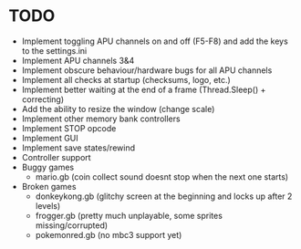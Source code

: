 # TODO

- Implement toggling APU channels on and off (F5-F8) and add the keys to the settings.ini
- Implement APU channels 3&4
- Implement obscure behaviour/hardware bugs for all APU channels
- Implement all checks at startup (checksums, logo, etc.)
- Implement better waiting at the end of a frame (Thread.Sleep() + correcting)
- Add the ability to resize the window (change scale)
- Implement other memory bank controllers
- Implement STOP opcode
- Implement GUI
- Implement save states/rewind
- Controller support
- Buggy games
  - mario.gb (coin collect sound doesnt stop when the next one starts)
- Broken games
  - donkeykong.gb (glitchy screen at the beginning and locks up after 2 levels)
  - frogger.gb (pretty much unplayable, some sprites missing/corrupted)
  - pokemonred.gb (no mbc3 support yet)
